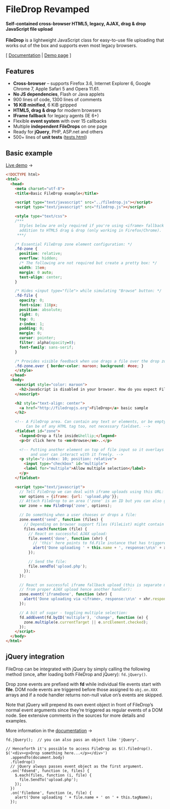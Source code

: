 # FileDrop Revamped
#### Self-contained cross-browser HTML5, legacy, AJAX, drag & drop JavaScript file upload

**FileDrop** is a lightweight JavaScript class for easy-to-use file uploading that works out of the box and supports even most legacy browsers.

[ [Documentation](http://filedropjs.org) | [Demo page](http://filedropjs.org/demo/) ]

## Features

* **Cross-browser** – supports Firefox 3.6, Internet Explorer 6, Google Chrome 7, Apple Safari 5 and Opera 11.61.
* **No JS dependencies**, Flash or Java applets
* 900 lines of code, 1300 lines of comments
* **16 KiB minified**, 6 KiB gzipped
* **HTML5, drag &amp; drop** for modern browsers
* **IFrame fallback** for legacy agents (IE 6+)
* Flexible **event system** with over 15 callbacks
* Multiple **independent FileDrops** on one page
* Ready for **jQuery**, PHP, ASP.net and others
* 500+ lines of **unit tests** ([tests.html](http://filedropjs.org/demo/tests.html))

## Basic example

[Live demo](http://filedropjs.org/demo/basic.html) →

```HTML
<!DOCTYPE html>
<html>
  <head>
    <meta charset="utf-8">
    <title>Basic FileDrop example</title>

    <script type="text/javascript" src="../filedrop.js"></script>
    <script type="text/javascript" src="filedrop.js"></script>

    <style type="text/css">
    /***
      Styles below are only required if you're using <iframe> fallback in
      addition to HTML5 drag & drop (only working in Firefox/Chrome).
     ***/

    /* Essential FileDrop zone element configuration: */
    .fd-zone {
      position: relative;
      overflow: hidden;
      /* The following are not required but create a pretty box: */
      width: 15em;
      margin: 0 auto;
      text-align: center;
    }

    /* Hides <input type="file"> while simulating "Browse" button: */
    .fd-file {
      opacity: 0;
      font-size: 118px;
      position: absolute;
      right: 0;
      top: 0;
      z-index: 1;
      padding: 0;
      margin: 0;
      cursor: pointer;
      filter: alpha(opacity=0);
      font-family: sans-serif;
    }

    /* Provides visible feedback when use drags a file over the drop zone: */
    .fd-zone.over { border-color: maroon; background: #eee; }
    </style>
  </head>
  <body>
    <noscript style="color: maroon">
      <h2>JavaScript is disabled in your browser. How do you expect FileDrop to work?</h2>
    </noscript>

    <h2 style="text-align: center">
      <a href="http://filedropjs.org">FileDrop</a> basic sample
    </h2>

    <!-- A FileDrop area. Can contain any text or elements, or be empty.
         Can be of any HTML tag too, not necessary fieldset. -->
    <fieldset id="zone">
      <legend>Drop a file inside&hellip;</legend>
      <p>Or click here to <em>Browse</em>..</p>

      <!-- Putting another element on top of file input so it overlays it
           and user can interact with it freely. -->
      <p style="z-index: 10; position: relative">
        <input type="checkbox" id="multiple">
        <label for="multiple">Allow multiple selection</label>
      </p>
    </fieldset>

    <script type="text/javascript">
      // Tell FileDrop we can deal with iframe uploads using this URL:
      var options = {iframe: {url: 'upload.php'}};
      // Attach FileDrop to an area ('zone' is an ID but you can also give a DOM node):
      var zone = new FileDrop('zone', options);

      // Do something when a user chooses or drops a file:
      zone.event('send', function (files) {
        // Depending on browser support files (FileList) might contain multiple items.
        files.each(function (file) {
          // React on successful AJAX upload:
          file.event('done', function (xhr) {
            // 'this' here points to fd.File instance that has triggered the event.
            alert('Done uploading ' + this.name + ', response:\n\n' + xhr.responseText);
          });

          // Send the file:
          file.sendTo('upload.php');
        });
      });

      // React on successful iframe fallback upload (this is separate mechanism
      // from proper AJAX upload hence another handler):
      zone.event('iframeDone', function (xhr) {
        alert('Done uploading via <iframe>, response:\n\n' + xhr.responseText);
      });

      // A bit of sugar - toggling multiple selection:
      fd.addEvent(fd.byID('multiple'), 'change', function (e) {
        zone.multiple(e.currentTarget || e.srcElement.checked);
      });
    </script>
  </body>
</html>
```

## jQuery integration

 FileDrop can be integrated with jQuery by simply calling the following method (once, after loading both FileDrop and jQuery): `fd.jQuery()`.

Drop zone events are prefixed with **fd** while individual file events start with **file**. DOM node events are triggered before those assigned to `obj.on.XXX` arrays and if a node handler returns non-null value on’s events are skipped.

Note that jQuery will prepend its own event object in front of FileDrop’s normal event arguments since they’re triggered as regular events of a DOM node. See extensive comments in the sources for more details and examples.

More information in the [documentation](http://filedropjs.org/#jquery) →

```JS
fd.jQuery();  // you can also pass an object like 'jQuery'.

// Henceforth it's possible to access FileDrop as $().filedrop().
$('<div><p>Drop something here...</p></div>')
  .appendTo(document.body)
  .filedrop()
  // jQuery always passes event object as the first argument.
  .on('fdsend', function (e, files) {
    $.each(files, function (i, file) {
      file.SendTo('upload.php');
    });
  })
  .on('filedone', function (e, file) {
    alert('Done uploading ' + file.name + ' on ' + this.tagName);
  });
```